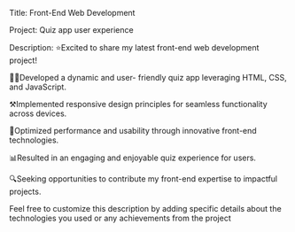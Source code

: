 Title: Front-End Web Development

Project: Quiz app user experience

Description:
⭐Excited to share my latest front-end web development project!

🧑‍💻Developed a dynamic and user- friendly quiz app leveraging HTML, CSS, and JavaScript.

⚒️Implemented responsive design principles for seamless functionality across devices.

🚀Optimized performance and usability through innovative front-end technologies.

📊Resulted in an engaging and enjoyable quiz experience for users.

🔍Seeking opportunities to contribute my front-end expertise to impactful projects.

Feel free to customize this description by adding specific details about the technologies you used or any achievements from the project
